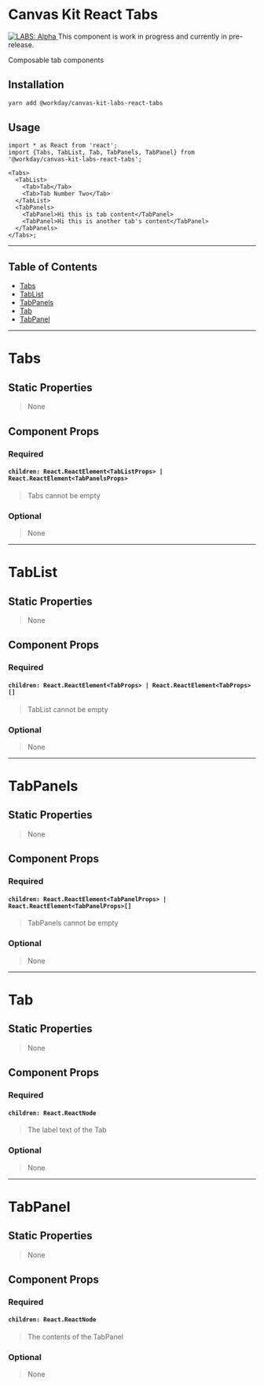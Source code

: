 # Canvas Kit React Tabs

<a href="https://github.com/Workday/canvas-kit/tree/master/modules/_labs/README.md">
  <img src="https://img.shields.io/badge/LABS-alpha-orange" alt="LABS: Alpha" />
</a>  This component is work in progress and currently in pre-release.

Composable tab components

## Installation

```sh
yarn add @workday/canvas-kit-labs-react-tabs
```

## Usage

```tsx
import * as React from 'react';
import {Tabs, TabList, Tab, TabPanels, TabPanel} from '@workday/canvas-kit-labs-react-tabs';

<Tabs>
  <TabList>
    <Tab>Tab</Tab>
    <Tab>Tab Number Two</Tab>
  </TabList>
  <TabPanels>
    <TabPanel>Hi this is tab content</TabPanel>
    <TabPanel>Hi this is another tab's content</TabPanel>
  </TabPanels>
</Tabs>;
```

---

## Table of Contents

- [Tabs](#tabs)
- [TabList](#tablist)
- [TabPanels](#tabpanels)
- [Tab](#tab)
- [TabPanel](#tabpanel)

---

# Tabs

## Static Properties

> None

## Component Props

### Required

#### `children: React.ReactElement<TabListProps> | React.ReactElement<TabPanelsProps>`

> Tabs cannot be empty

### Optional

> None

---

# TabList

## Static Properties

> None

## Component Props

### Required

#### `children: React.ReactElement<TabProps> | React.ReactElement<TabProps>[]`

> TabList cannot be empty

### Optional

> None

---

# TabPanels

## Static Properties

> None

## Component Props

### Required

#### `children: React.ReactElement<TabPanelProps> | React.ReactElement<TabPanelProps>[]`

> TabPanels cannot be empty

### Optional

> None

---

# Tab

## Static Properties

> None

## Component Props

### Required

#### `children: React.ReactNode`

> The label text of the Tab

### Optional

> None

---

# TabPanel

## Static Properties

> None

## Component Props

### Required

#### `children: React.ReactNode`

> The contents of the TabPanel

### Optional

> None
